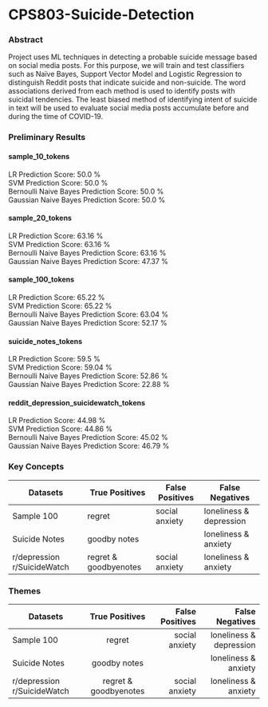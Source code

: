 # CPS803-Suicide-Detection
### Abstract 
Project uses ML techniques in detecting a probable suicide message based on social media posts. 
For this purpose, we will train and test classifiers such as Naïve Bayes, Support Vector Model and Logistic Regression to distinguish Reddit posts that indicate suicide and non-suicide. 
The word associations derived from each method is used to identify posts with suicidal tendencies. 
The least biased method of identifying intent of suicide in text will be used to evaluate social media posts accumulate before and during the time of COVID-19.

### Preliminary Results
#### sample_10_tokens <br>
LR Prediction Score: 50.0 % <br>
SVM Prediction Score: 50.0 % <br>
Bernoulli Naive Bayes Prediction Score: 50.0 % <br>
Gaussian Naive Bayes Prediction Score: 50.0 % <br>

#### sample_20_tokens <br>
LR Prediction Score: 63.16 % <br>
SVM Prediction Score: 63.16 % <br>
Bernoulli Naive Bayes Prediction Score: 63.16 % <br>
Gaussian Naive Bayes Prediction Score: 47.37 % <br>

#### sample_100_tokens <br>
LR Prediction Score: 65.22 % <br>
SVM Prediction Score: 65.22 % <br>
Bernoulli Naive Bayes Prediction Score: 63.04 % <br>
Gaussian Naive Bayes Prediction Score: 52.17 % <br>

#### suicide_notes_tokens <br>
LR Prediction Score: 59.5 % <br>
SVM Prediction Score: 59.04 % <br>
Bernoulli Naive Bayes Prediction Score: 52.86 % <br>
Gaussian Naive Bayes Prediction Score: 22.88 % <br>

#### reddit_depression_suicidewatch_tokens <br>
LR Prediction Score: 44.98 % <br>
SVM Prediction Score: 44.86 % <br>
Bernoulli Naive Bayes Prediction Score: 45.02 % <br>
Gaussian Naive Bayes Prediction Score: 46.79 % <br>

### Key Concepts <br>
 <table>
    <thead>
      <tr>
        <th>Datasets</th>
        <th>True Positives</th>
        <th>False Positives</th>
        <th>False Negatives</th>
      </tr>
    </thead>
    <tbody>
        <tr>
            <td>Sample 100</td>
            <td>regret</td>
            <td>social anxiety</td>
            <td>loneliness & depression</td>
        </tr>
        <tr>
            <td>Suicide Notes</td>
            <td>goodby notes</td>
            <td></td>
            <td>loneliness & anxiety</td>
        </tr>
            <tr>
            <td>r/depression r/SuicideWatch</td>
            <td>regret & goodbyenotes</td>
            <td>social anxiety</td>
            <td>loneliness & anxiety</td>
        </tr>
    </tbody>
  </table>

### Themes <br>
| Datasets                    | True Positives        | False Positives  |  False Negatives         |
| --------------------------- |:---------------------:| ----------------:| ------------------------:|
| Sample 100                  | regret                | social anxiety   | loneliness & depression  |
| Suicide Notes               | goodby notes          |                  | loneliness & anxiety     |
| r/depression r/SuicideWatch | regret & goodbyenotes | social anxiety   | loneliness & anxiety     |


